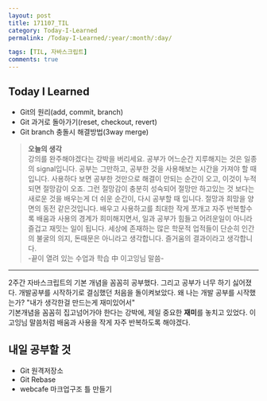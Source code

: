 ```yaml
---
layout: post
title: 171107_TIL
category: Today-I-Learned
permalink: /Today-I-Learned/:year/:month/:day/

tags: [TIL, 자바스크립트]
comments: true
---
```

## **Today I Learned**
* Git의 원리(add, commit, branch) 
* Git 과거로 돌아가기(reset, checkout, revert) 
* Git branch 충돌시 해결방법(3way merge)

>**오늘의 생각**  
강의를 완주해야겠다는 강박을 버리세요. 공부가 어느순간 지루해지는 것은 일종의 signal입니다. 공부는 그만하고, 공부한 것을 사용해보는 시간을 가져야 할 때입니다. 사용하다 보면 공부한 것만으로 해결이 안되는 순간이 오고, 이것이 누적되면 절망감이 오죠. 그런 절망감이 충분히 성숙되어 절망만 하고있는 것 보다는 새로운 것을 배우는게 더 쉬운 순간이, 다시 공부할 때 입니다. 절망과 희망을 양면의 동전 같은것입니다.
배우고 사용하고를 최대한 작게 쪼개고 자주 반복할수록 배움과 사용의 경계가 희미해지면서, 일과 공부가 힘들고 어려운일이 아니라 즐겁고 재밋는 일이 됩니다. 세상에 존재하는 많은 학문적 업적들이 단순히 인간의 불굴의 의지, 돈때문은 아니라고 생각합니다. 즐거움의 결과이라고 생각합니다.  
-끝이 열려 있는 수업과 학습 中 이고잉님 말씀-  
------  
2주간 자바스크립트의 기본 개념을 꼼꼼히 공부했다. 그리고 공부가 너무 하기 싫어졌다. 개발공부를 시작하기로 결심했던 처음을 돌이켜보았다. 왜 나는 개발 공부를 시작했는가? "내가 생각한걸 만드는게 재미있어서"  
기본개념을 꼼꼼히 집고넘어가야 한다는 강박에, 제일 중요한 **재미**를 놓치고 있었다. 이고잉님 말씀처럼 배움과 사용을 작게 자주 반복하도록 해야겠다. 

## **내일 공부할 것**
* Git 원격저장소
* Git Rebase
* webcafe 마크업구조 틀 만들기




